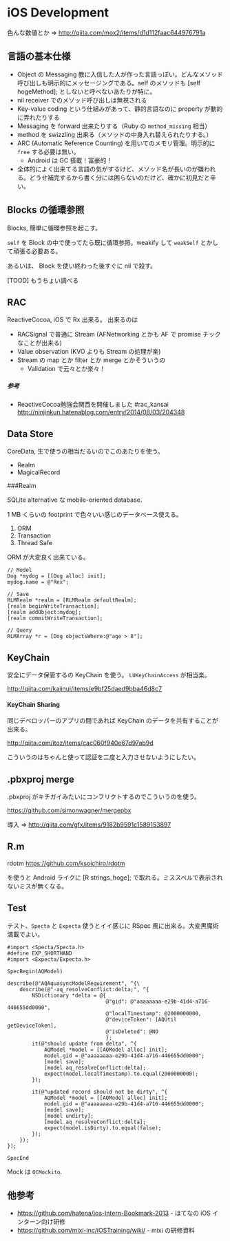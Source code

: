 iOS Development
===

色んな数値とか ⇒ http://qiita.com/mox2/items/d1d112faac644976791a

言語の基本仕様
---

- Object の Messaging 教に入信した人が作った言語っぽい。どんなメソッド呼び出しも明示的にメッセージングである。self のメソッドも [self hogeMethod]; としないと呼べないあたりが特に。
- nil receiver でのメソッド呼び出しは無視される
- Key-value coding という仕組みがあって、静的言語なのに property が動的に弄れたりする
- Messaging を forward 出来たりする（Ruby の `method_missing` 相当）
- method を swizzling 出来る（メソッドの中身入れ替えられたりする。）
- ARC (Automatic Reference Counting) を用いてのメモリ管理。明示的に `free` する必要は無い。
   * Android は GC 搭載！富豪的！
- 全体的によく出来てる言語の気がするけど、メソッド名が長いのが嫌われる。どうせ補完するから書く分には困らないのだけど、確かに初見だと辛い。

Blocks の循環参照
---

Blocks, 簡単に循環参照を起こす。

`self` を Block の中で使ってたら既に循環参照。weakify して `weakSelf` とかして頑張る必要ある。

あるいは、 Block を使い終わった後すぐに nil で殺す。

[TOOD] もうちょい調べる

RAC
---

ReactiveCocoa, iOS で Rx 出来る。
出来るのは

- RACSignal で普通に Stream (AFNetworking とかも AF で promise チックなことが出来る)
- Value observation (KVO よりも Stream の処理が楽)
- Stream の map とか filter とか merge とかそういうの
    * Validation で云々とか楽々！

##### 参考

* ReactiveCocoa勉強会関西を開催しました #rac_kansai http://ninjinkun.hatenablog.com/entry/2014/08/03/204348

Data Store
---

CoreData, 生で使うの相当だるいのでこのあたりを使う。

- Realm
- MagicalRecord

###Realm

SQLite alternative な mobile-oriented database.

1 MB くらいの footprint で色々いい感じのデータベース使える。

1. ORM
2. Transaction
3. Thread Safe

ORM が大変良く出来ている。

```objc
// Model
Dog *mydog = [[Dog alloc] init];
mydog.name = @"Rex"; 

// Save
RLMRealm *realm = [RLMRealm defaultRealm];
[realm beginWriteTransaction];
[realm addObject:mydog];
[realm commitWriteTransaction];

// Query
RLMArray *r = [Dog objectsWhere:@"age > 8"];
```

KeyChain
---

安全にデータ保管するの KeyChain を使う。 `LUKeyChainAccess` が相当楽。

http://qiita.com/kaiinui/items/e9bf25daed9bba46d8c7

#### KeyChain Sharing

同じデベロッパーのアプリの間であれば KeyChain のデータを共有することが出来る。

http://qiita.com/itoz/items/cac060f940e67d97ab9d

こういうのはちゃんと使って認証を二度と入力させないようにしたい。

.pbxproj merge
---

.pbxproj がキチガイみたいにコンフリクトするのでこういうのを使う。

https://github.com/simonwagner/mergepbx

導入 ⇒ http://qiita.com/gfx/items/9182b9591c1589153897

R.m
---

rdotm https://github.com/ksoichiro/rdotm

を使うと Android ライクに [R strings_hoge]; で取れる。ミススペルで表示されないミスが無くなる。

Test
---

テスト、`Specta` と `Expecta` 使うとイイ感じに RSpec 風に出来る。大変黒魔術満載でよい。

```objc
#import <Specta/Specta.h>
#define EXP_SHORTHAND
#import <Expecta/Expecta.h>

SpecBegin(AQModel)

describe(@"AQAquasyncModelRequirement", ^{\
    describe(@"-aq_resolveConflict:delta;", ^{
        NSDictionary *delta = @{
                                @"gid": @"aaaaaaaa-e29b-41d4-a716-446655dd0000",
                                @"localTimestamp": @2000000000,
                                @"deviceToken": [AQUtil getDeviceToken],
                                @"isDeleted": @NO
                                };
        it(@"should update from delta", ^{
            AQModel *model = [[AQModel alloc] init];
            model.gid = @"aaaaaaaa-e29b-41d4-a716-446655dd0000";
            [model save];
            [model aq_resolveConflict:delta];
            expect(model.localTimestamp).to.equal(2000000000);
        });
        
        it(@"updated record should not be dirty", ^{
            AQModel *model = [[AQModel alloc] init];
            model.gid = @"aaaaaaaa-e29b-41d4-a716-446655dd0000";
            [model save];
            [model undirty];
            [model aq_resolveConflict:delta];
            expect(model.isDirty).to.equal(false);
        });
    });
});

SpecEnd
```

Mock は `OCMockito`.

他参考
---

- https://github.com/hatena/ios-Intern-Bookmark-2013 - はてなの iOS インターン向け研修
- https://github.com/mixi-inc/iOSTraining/wiki/ - mixi の研修資料
